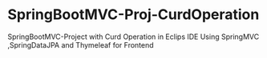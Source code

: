 # SpringBootMVC-Proj-CurdOperation
SpringBootMVC-Project with Curd Operation in Eclips IDE
Using SpringMVC ,SpringDataJPA and Thymeleaf for Frontend
